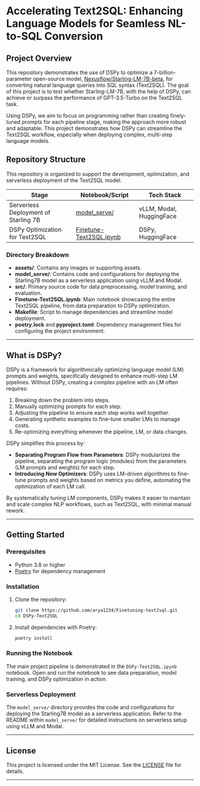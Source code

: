 # Accelerating Text2SQL: Enhancing Language Models for Seamless NL-to-SQL Conversion

## Project Overview
This repository demonstrates the use of DSPy to optimize a 7-billion-parameter open-source model, [Nexusflow/Starling-LM-7B-beta](https://huggingface.co/Nexusflow/Starling-LM-7B-beta), for converting natural language queries into SQL syntax (Text2SQL). The goal of this project is to test whether Starling-LM-7B, with the help of DSPy, can achieve or surpass the performance of GPT-3.5-Turbo on the Text2SQL task.

Using DSPy, we aim to focus on programming rather than creating finely-tuned prompts for each pipeline stage, making the approach more robust and adaptable. This project demonstrates how DSPy can streamline the Text2SQL workflow, especially when deploying complex, multi-step language models.


## Repository Structure
This repository is organized to support the development, optimization, and serverless deployment of the Text2SQL model.

| Stage                                    | Notebook/Script                                                                                                 | Tech Stack                     |
|------------------------------------------|------------------------------------------------------------------------------------------------------------------|--------------------------------|
| Serverless Deployment of Starling 7B     | [model_serve/](https://github.com/jjovalle99/DSPy-Text2SQL/tree/23a0a347db2d7515c5a28c305dacaea00d09dddc/model_serve)  | vLLM, Modal, HuggingFace       |
| DSPy Optimization for Text2SQL           | [Finetune-Text2SQL.ipynb](https://github.com/jjovalle99/DSPy-Text2SQL/blob/23a0a347db2d7515c5a28c305dacaea00d09dddc/DSPy-Text2SQL.ipynb)     | DSPy, HuggingFace              |

### Directory Breakdown
- **assets/**: Contains any images or supporting assets.
- **model_serve/**: Contains code and configurations for deploying the Starling7B model as a serverless application using vLLM and Modal.
- **src/**: Primary source code for data preprocessing, model training, and evaluation.
- **Finetune-Text2SQL.ipynb**: Main notebook showcasing the entire Text2SQL pipeline, from data preparation to DSPy optimization.
- **Makefile**: Script to manage dependencies and streamline model deployment.
- **poetry.lock** and **pyproject.toml**: Dependency management files for configuring the project environment.

---

## What is DSPy?

DSPy is a framework for algorithmically optimizing language model (LM) prompts and weights, specifically designed to enhance multi-step LM pipelines. Without DSPy, creating a complex pipeline with an LM often requires:
1. Breaking down the problem into steps.
2. Manually optimizing prompts for each step.
3. Adjusting the pipeline to ensure each step works well together.
4. Generating synthetic examples to fine-tune smaller LMs to manage costs.
5. Re-optimizing everything whenever the pipeline, LM, or data changes.

DSPy simplifies this process by:
- **Separating Program Flow from Parameters**: DSPy modularizes the pipeline, separating the program logic (modules) from the parameters (LM prompts and weights) for each step.
- **Introducing New Optimizers**: DSPy uses LM-driven algorithms to fine-tune prompts and weights based on metrics you define, automating the optimization of each LM call.

By systematically tuning LM components, DSPy makes it easier to maintain and scale complex NLP workflows, such as Text2SQL, with minimal manual rework.

---

## Getting Started

### Prerequisites
- Python 3.8 or higher
- [Poetry](https://python-poetry.org/) for dependency management

### Installation
1. Clone the repository:
   ```bash
   git clone https://github.com/arya1234/Finetuning-text2sql.git
   cd DSPy-Text2SQL
   ```
2. Install dependencies with Poetry:
   ```bash
   poetry install
   ```

### Running the Notebook
The main project pipeline is demonstrated in the `DSPy-Text2SQL.ipynb` notebook. Open and run the notebook to see data preparation, model training, and DSPy optimization in action.

### Serverless Deployment
The `model_serve/` directory provides the code and configurations for deploying the Starling7B model as a serverless application. Refer to the README within `model_serve/` for detailed instructions on serverless setup using vLLM and Modal.

---

## License
This project is licensed under the MIT License. See the [LICENSE](LICENSE) file for details.

---
